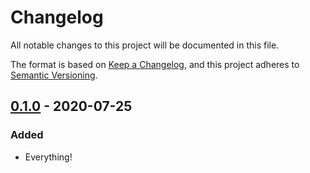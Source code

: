 # Changelog
All notable changes to this project will be documented in this file.

The format is based on [Keep a Changelog](https://keepachangelog.com/en/1.0.0/),
and this project adheres to [Semantic Versioning](https://semver.org/spec/v2.0.0.html).

## [0.1.0] - 2020-07-25
### Added
- Everything!

[0.1.0]: https://github.com/awslabs/tough/releases/tag/tough-kms-v0.1.0
